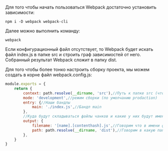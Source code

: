 Для того чтобы начать пользоваться Webpack достаточно установить зависимости:

```
npm i -D webpack webpack-cli
```

Далее можно выполнить команду:

```
webpack
```

Если конфигурационный файл отсутствует, то Webpack будет искать файл index.js в папке src и строить граф зависимостей от него. Собранный результат Webpack сложит в папку dist.

Для того чтобы более тонко настроить сборку проекта, мы можем создать в корне файл webpack.config.js:

```js
module.exports = {
    return {
        context: path.resolve(__dirname, 'src'),//Путь к папке src (чтобы в дальнейшем все относительные пути в конфиге были относительно src)
        mode: 'development',//режим сборки (по умолчанию prodaction)
        entry: {//Наши бандлы
            main: './index.js',//Бандл main
        },
        //Куда будут складываться файлы чанков и какие у них будут имена
        output: {
            filename: '[name].[contenthash].js',//Говорим что в имени файла бандла будет имя и хэш содержимого файла
            path: path.resolve(__dirname, 'dist'),//Говорим в какую папку складывать результат сборки
        },
    }
}
```